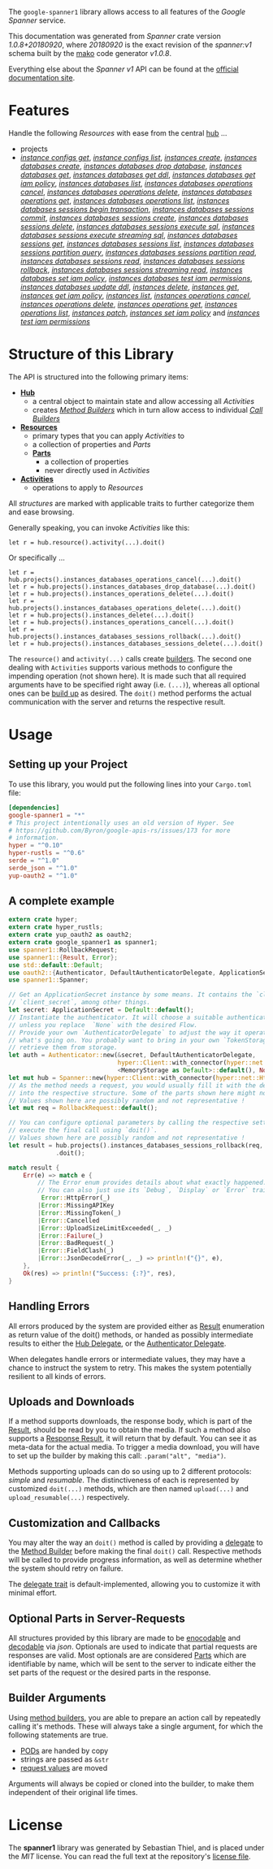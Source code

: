 <!---
DO NOT EDIT !
This file was generated automatically from 'src/mako/api/README.md.mako'
DO NOT EDIT !
-->
The `google-spanner1` library allows access to all features of the *Google Spanner* service.

This documentation was generated from *Spanner* crate version *1.0.8+20180920*, where *20180920* is the exact revision of the *spanner:v1* schema built by the [mako](http://www.makotemplates.org/) code generator *v1.0.8*.

Everything else about the *Spanner* *v1* API can be found at the
[official documentation site](https://cloud.google.com/spanner/).
# Features

Handle the following *Resources* with ease from the central [hub](https://docs.rs/google-spanner1/1.0.8+20180920/google_spanner1/struct.Spanner.html) ... 

* projects
 * [*instance configs get*](https://docs.rs/google-spanner1/1.0.8+20180920/google_spanner1/struct.ProjectInstanceConfigGetCall.html), [*instance configs list*](https://docs.rs/google-spanner1/1.0.8+20180920/google_spanner1/struct.ProjectInstanceConfigListCall.html), [*instances create*](https://docs.rs/google-spanner1/1.0.8+20180920/google_spanner1/struct.ProjectInstanceCreateCall.html), [*instances databases create*](https://docs.rs/google-spanner1/1.0.8+20180920/google_spanner1/struct.ProjectInstanceDatabaseCreateCall.html), [*instances databases drop database*](https://docs.rs/google-spanner1/1.0.8+20180920/google_spanner1/struct.ProjectInstanceDatabaseDropDatabaseCall.html), [*instances databases get*](https://docs.rs/google-spanner1/1.0.8+20180920/google_spanner1/struct.ProjectInstanceDatabaseGetCall.html), [*instances databases get ddl*](https://docs.rs/google-spanner1/1.0.8+20180920/google_spanner1/struct.ProjectInstanceDatabaseGetDdlCall.html), [*instances databases get iam policy*](https://docs.rs/google-spanner1/1.0.8+20180920/google_spanner1/struct.ProjectInstanceDatabaseGetIamPolicyCall.html), [*instances databases list*](https://docs.rs/google-spanner1/1.0.8+20180920/google_spanner1/struct.ProjectInstanceDatabaseListCall.html), [*instances databases operations cancel*](https://docs.rs/google-spanner1/1.0.8+20180920/google_spanner1/struct.ProjectInstanceDatabaseOperationCancelCall.html), [*instances databases operations delete*](https://docs.rs/google-spanner1/1.0.8+20180920/google_spanner1/struct.ProjectInstanceDatabaseOperationDeleteCall.html), [*instances databases operations get*](https://docs.rs/google-spanner1/1.0.8+20180920/google_spanner1/struct.ProjectInstanceDatabaseOperationGetCall.html), [*instances databases operations list*](https://docs.rs/google-spanner1/1.0.8+20180920/google_spanner1/struct.ProjectInstanceDatabaseOperationListCall.html), [*instances databases sessions begin transaction*](https://docs.rs/google-spanner1/1.0.8+20180920/google_spanner1/struct.ProjectInstanceDatabaseSessionBeginTransactionCall.html), [*instances databases sessions commit*](https://docs.rs/google-spanner1/1.0.8+20180920/google_spanner1/struct.ProjectInstanceDatabaseSessionCommitCall.html), [*instances databases sessions create*](https://docs.rs/google-spanner1/1.0.8+20180920/google_spanner1/struct.ProjectInstanceDatabaseSessionCreateCall.html), [*instances databases sessions delete*](https://docs.rs/google-spanner1/1.0.8+20180920/google_spanner1/struct.ProjectInstanceDatabaseSessionDeleteCall.html), [*instances databases sessions execute sql*](https://docs.rs/google-spanner1/1.0.8+20180920/google_spanner1/struct.ProjectInstanceDatabaseSessionExecuteSqlCall.html), [*instances databases sessions execute streaming sql*](https://docs.rs/google-spanner1/1.0.8+20180920/google_spanner1/struct.ProjectInstanceDatabaseSessionExecuteStreamingSqlCall.html), [*instances databases sessions get*](https://docs.rs/google-spanner1/1.0.8+20180920/google_spanner1/struct.ProjectInstanceDatabaseSessionGetCall.html), [*instances databases sessions list*](https://docs.rs/google-spanner1/1.0.8+20180920/google_spanner1/struct.ProjectInstanceDatabaseSessionListCall.html), [*instances databases sessions partition query*](https://docs.rs/google-spanner1/1.0.8+20180920/google_spanner1/struct.ProjectInstanceDatabaseSessionPartitionQueryCall.html), [*instances databases sessions partition read*](https://docs.rs/google-spanner1/1.0.8+20180920/google_spanner1/struct.ProjectInstanceDatabaseSessionPartitionReadCall.html), [*instances databases sessions read*](https://docs.rs/google-spanner1/1.0.8+20180920/google_spanner1/struct.ProjectInstanceDatabaseSessionReadCall.html), [*instances databases sessions rollback*](https://docs.rs/google-spanner1/1.0.8+20180920/google_spanner1/struct.ProjectInstanceDatabaseSessionRollbackCall.html), [*instances databases sessions streaming read*](https://docs.rs/google-spanner1/1.0.8+20180920/google_spanner1/struct.ProjectInstanceDatabaseSessionStreamingReadCall.html), [*instances databases set iam policy*](https://docs.rs/google-spanner1/1.0.8+20180920/google_spanner1/struct.ProjectInstanceDatabaseSetIamPolicyCall.html), [*instances databases test iam permissions*](https://docs.rs/google-spanner1/1.0.8+20180920/google_spanner1/struct.ProjectInstanceDatabaseTestIamPermissionCall.html), [*instances databases update ddl*](https://docs.rs/google-spanner1/1.0.8+20180920/google_spanner1/struct.ProjectInstanceDatabaseUpdateDdlCall.html), [*instances delete*](https://docs.rs/google-spanner1/1.0.8+20180920/google_spanner1/struct.ProjectInstanceDeleteCall.html), [*instances get*](https://docs.rs/google-spanner1/1.0.8+20180920/google_spanner1/struct.ProjectInstanceGetCall.html), [*instances get iam policy*](https://docs.rs/google-spanner1/1.0.8+20180920/google_spanner1/struct.ProjectInstanceGetIamPolicyCall.html), [*instances list*](https://docs.rs/google-spanner1/1.0.8+20180920/google_spanner1/struct.ProjectInstanceListCall.html), [*instances operations cancel*](https://docs.rs/google-spanner1/1.0.8+20180920/google_spanner1/struct.ProjectInstanceOperationCancelCall.html), [*instances operations delete*](https://docs.rs/google-spanner1/1.0.8+20180920/google_spanner1/struct.ProjectInstanceOperationDeleteCall.html), [*instances operations get*](https://docs.rs/google-spanner1/1.0.8+20180920/google_spanner1/struct.ProjectInstanceOperationGetCall.html), [*instances operations list*](https://docs.rs/google-spanner1/1.0.8+20180920/google_spanner1/struct.ProjectInstanceOperationListCall.html), [*instances patch*](https://docs.rs/google-spanner1/1.0.8+20180920/google_spanner1/struct.ProjectInstancePatchCall.html), [*instances set iam policy*](https://docs.rs/google-spanner1/1.0.8+20180920/google_spanner1/struct.ProjectInstanceSetIamPolicyCall.html) and [*instances test iam permissions*](https://docs.rs/google-spanner1/1.0.8+20180920/google_spanner1/struct.ProjectInstanceTestIamPermissionCall.html)




# Structure of this Library

The API is structured into the following primary items:

* **[Hub](https://docs.rs/google-spanner1/1.0.8+20180920/google_spanner1/struct.Spanner.html)**
    * a central object to maintain state and allow accessing all *Activities*
    * creates [*Method Builders*](https://docs.rs/google-spanner1/1.0.8+20180920/google_spanner1/trait.MethodsBuilder.html) which in turn
      allow access to individual [*Call Builders*](https://docs.rs/google-spanner1/1.0.8+20180920/google_spanner1/trait.CallBuilder.html)
* **[Resources](https://docs.rs/google-spanner1/1.0.8+20180920/google_spanner1/trait.Resource.html)**
    * primary types that you can apply *Activities* to
    * a collection of properties and *Parts*
    * **[Parts](https://docs.rs/google-spanner1/1.0.8+20180920/google_spanner1/trait.Part.html)**
        * a collection of properties
        * never directly used in *Activities*
* **[Activities](https://docs.rs/google-spanner1/1.0.8+20180920/google_spanner1/trait.CallBuilder.html)**
    * operations to apply to *Resources*

All *structures* are marked with applicable traits to further categorize them and ease browsing.

Generally speaking, you can invoke *Activities* like this:

```Rust,ignore
let r = hub.resource().activity(...).doit()
```

Or specifically ...

```ignore
let r = hub.projects().instances_databases_operations_cancel(...).doit()
let r = hub.projects().instances_databases_drop_database(...).doit()
let r = hub.projects().instances_operations_delete(...).doit()
let r = hub.projects().instances_databases_operations_delete(...).doit()
let r = hub.projects().instances_delete(...).doit()
let r = hub.projects().instances_operations_cancel(...).doit()
let r = hub.projects().instances_databases_sessions_rollback(...).doit()
let r = hub.projects().instances_databases_sessions_delete(...).doit()
```

The `resource()` and `activity(...)` calls create [builders][builder-pattern]. The second one dealing with `Activities` 
supports various methods to configure the impending operation (not shown here). It is made such that all required arguments have to be 
specified right away (i.e. `(...)`), whereas all optional ones can be [build up][builder-pattern] as desired.
The `doit()` method performs the actual communication with the server and returns the respective result.

# Usage

## Setting up your Project

To use this library, you would put the following lines into your `Cargo.toml` file:

```toml
[dependencies]
google-spanner1 = "*"
# This project intentionally uses an old version of Hyper. See
# https://github.com/Byron/google-apis-rs/issues/173 for more
# information.
hyper = "^0.10"
hyper-rustls = "^0.6"
serde = "^1.0"
serde_json = "^1.0"
yup-oauth2 = "^1.0"
```

## A complete example

```Rust
extern crate hyper;
extern crate hyper_rustls;
extern crate yup_oauth2 as oauth2;
extern crate google_spanner1 as spanner1;
use spanner1::RollbackRequest;
use spanner1::{Result, Error};
use std::default::Default;
use oauth2::{Authenticator, DefaultAuthenticatorDelegate, ApplicationSecret, MemoryStorage};
use spanner1::Spanner;

// Get an ApplicationSecret instance by some means. It contains the `client_id` and 
// `client_secret`, among other things.
let secret: ApplicationSecret = Default::default();
// Instantiate the authenticator. It will choose a suitable authentication flow for you, 
// unless you replace  `None` with the desired Flow.
// Provide your own `AuthenticatorDelegate` to adjust the way it operates and get feedback about 
// what's going on. You probably want to bring in your own `TokenStorage` to persist tokens and
// retrieve them from storage.
let auth = Authenticator::new(&secret, DefaultAuthenticatorDelegate,
                              hyper::Client::with_connector(hyper::net::HttpsConnector::new(hyper_rustls::TlsClient::new())),
                              <MemoryStorage as Default>::default(), None);
let mut hub = Spanner::new(hyper::Client::with_connector(hyper::net::HttpsConnector::new(hyper_rustls::TlsClient::new())), auth);
// As the method needs a request, you would usually fill it with the desired information
// into the respective structure. Some of the parts shown here might not be applicable !
// Values shown here are possibly random and not representative !
let mut req = RollbackRequest::default();

// You can configure optional parameters by calling the respective setters at will, and
// execute the final call using `doit()`.
// Values shown here are possibly random and not representative !
let result = hub.projects().instances_databases_sessions_rollback(req, "session")
             .doit();

match result {
    Err(e) => match e {
        // The Error enum provides details about what exactly happened.
        // You can also just use its `Debug`, `Display` or `Error` traits
         Error::HttpError(_)
        |Error::MissingAPIKey
        |Error::MissingToken(_)
        |Error::Cancelled
        |Error::UploadSizeLimitExceeded(_, _)
        |Error::Failure(_)
        |Error::BadRequest(_)
        |Error::FieldClash(_)
        |Error::JsonDecodeError(_, _) => println!("{}", e),
    },
    Ok(res) => println!("Success: {:?}", res),
}

```
## Handling Errors

All errors produced by the system are provided either as [Result](https://docs.rs/google-spanner1/1.0.8+20180920/google_spanner1/enum.Result.html) enumeration as return value of 
the doit() methods, or handed as possibly intermediate results to either the 
[Hub Delegate](https://docs.rs/google-spanner1/1.0.8+20180920/google_spanner1/trait.Delegate.html), or the [Authenticator Delegate](https://docs.rs/yup-oauth2/*/yup_oauth2/trait.AuthenticatorDelegate.html).

When delegates handle errors or intermediate values, they may have a chance to instruct the system to retry. This 
makes the system potentially resilient to all kinds of errors.

## Uploads and Downloads
If a method supports downloads, the response body, which is part of the [Result](https://docs.rs/google-spanner1/1.0.8+20180920/google_spanner1/enum.Result.html), should be
read by you to obtain the media.
If such a method also supports a [Response Result](https://docs.rs/google-spanner1/1.0.8+20180920/google_spanner1/trait.ResponseResult.html), it will return that by default.
You can see it as meta-data for the actual media. To trigger a media download, you will have to set up the builder by making
this call: `.param("alt", "media")`.

Methods supporting uploads can do so using up to 2 different protocols: 
*simple* and *resumable*. The distinctiveness of each is represented by customized 
`doit(...)` methods, which are then named `upload(...)` and `upload_resumable(...)` respectively.

## Customization and Callbacks

You may alter the way an `doit()` method is called by providing a [delegate](https://docs.rs/google-spanner1/1.0.8+20180920/google_spanner1/trait.Delegate.html) to the 
[Method Builder](https://docs.rs/google-spanner1/1.0.8+20180920/google_spanner1/trait.CallBuilder.html) before making the final `doit()` call. 
Respective methods will be called to provide progress information, as well as determine whether the system should 
retry on failure.

The [delegate trait](https://docs.rs/google-spanner1/1.0.8+20180920/google_spanner1/trait.Delegate.html) is default-implemented, allowing you to customize it with minimal effort.

## Optional Parts in Server-Requests

All structures provided by this library are made to be [enocodable](https://docs.rs/google-spanner1/1.0.8+20180920/google_spanner1/trait.RequestValue.html) and 
[decodable](https://docs.rs/google-spanner1/1.0.8+20180920/google_spanner1/trait.ResponseResult.html) via *json*. Optionals are used to indicate that partial requests are responses 
are valid.
Most optionals are are considered [Parts](https://docs.rs/google-spanner1/1.0.8+20180920/google_spanner1/trait.Part.html) which are identifiable by name, which will be sent to 
the server to indicate either the set parts of the request or the desired parts in the response.

## Builder Arguments

Using [method builders](https://docs.rs/google-spanner1/1.0.8+20180920/google_spanner1/trait.CallBuilder.html), you are able to prepare an action call by repeatedly calling it's methods.
These will always take a single argument, for which the following statements are true.

* [PODs][wiki-pod] are handed by copy
* strings are passed as `&str`
* [request values](https://docs.rs/google-spanner1/1.0.8+20180920/google_spanner1/trait.RequestValue.html) are moved

Arguments will always be copied or cloned into the builder, to make them independent of their original life times.

[wiki-pod]: http://en.wikipedia.org/wiki/Plain_old_data_structure
[builder-pattern]: http://en.wikipedia.org/wiki/Builder_pattern
[google-go-api]: https://github.com/google/google-api-go-client

# License
The **spanner1** library was generated by Sebastian Thiel, and is placed 
under the *MIT* license.
You can read the full text at the repository's [license file][repo-license].

[repo-license]: https://github.com/Byron/google-apis-rsblob/master/LICENSE.md
